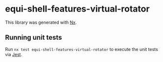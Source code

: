 # equi-shell-features-virtual-rotator

This library was generated with [Nx](https://nx.dev).

## Running unit tests

Run `nx test equi-shell-features-virtual-rotator` to execute the unit tests via [Jest](https://jestjs.io).
